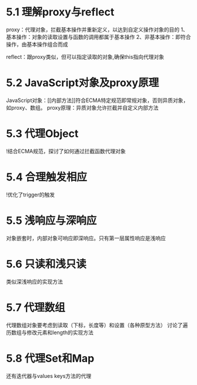 <!--
 * @Author: zhanggd
 * @Date: 2022-10-25 16:11:42
 * @LastEditors: zhanggd
 * @LastEditTime: 2022-10-31 13:41:37
 * @Description: 第五章笔记
-->
# 5.1 理解proxy与reflect
proxy：代理对象，拦截基本操作并重新定义，以达到自定义操作对象的目的
1、基本操作：对象的读取设置与函数的调用都属于基本操作
2、非基本操作：即符合操作，由基本操作组合而成

reflect：跟proxy类似，但可以指定读取的对象,确保this指向代理对象

# 5.2 JavaScript对象及proxy原理
JavaScript对象：[[内部方法]]符合ECMA特定规范即常规对象，否则异质对象，如proxy、数组。
proxy原理：异质对象允许拦截并自定义内部方法

# 5.3 代理Object
!结合ECMA规范，探讨了如何通过拦截函数代理对象

# 5.4 合理触发相应
!优化了trigger的触发

# 5.5 浅响应与深响应
对象嵌套时，内部对象可响应即深响应。只有第一层属性响应是浅响应

# 5.6 只读和浅只读
类似深浅响应的实现方法

# 5.7 代理数组
代理数组对象要考虑到读取（下标，长度等）和设置（各种原型方法）
讨论了遍历数组与修改元素和length的实现方法

# 5.8 代理Set和Map
还有迭代器与values keys方法的代理